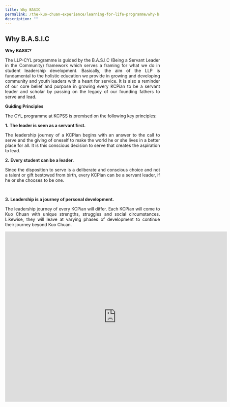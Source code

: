 ```yaml
---
title: Why BASIC
permalink: /the-kuo-chuan-experience/learning-for-life-programme/why-b-a-s-i-c/
description: ""
---
```

## Why B.A.S.I.C


**Why BASIC?**

<p align="justify">The LLP-CYL programme is guided by the B.A.S.I.C (Being a Servant Leader in the Community) framework which serves a framing for what we do in student leadership development. Basically, the aim of the LLP is fundamental to the holistic education we provide in growing and developing community and youth leaders with a heart for service. It is also a reminder of our core belief and purpose in growing every KCPian to be a servant leader and scholar by passing on the legacy of our founding fathers to serve and lead.</p>

  

**Guiding Principles**
<P  align="justify">
The CYL programme at KCPSS is premised on the following key principles:</p>  
  
**1.** **The leader is seen as a servant first.** <P  align="justify">The leadership journey of a KCPian begins with an answer to the call to serve and the giving of oneself to make the world he or she lives in a better place for all. It is this conscious decision to serve that creates the aspiration to lead. </p> 
  
**2.** **Every student can be a leader.** <P  align="justify">Since the disposition to serve is a deliberate and conscious choice and not a talent or gift bestowed from birth, every KCPian can be a servant leader, if he or she chooses to be one.</p> 

  
**3.** **Leadership is a journey of personal development.**   
<P  align="justify">The leadership journey of every KCPian will differ. Each KCPian will come to Kuo Chuan with unique strengths, struggles and social circumstances. Likewise, they will leave at varying phases of development to continue their journey beyond Kuo Chuan.
</p>

<iframe width="722" height="553" src="https://www.youtube.com/embed/kKxv-tQf7cQ" title="2017 Cambodia Combined UG" frameborder="0" allow="accelerometer; autoplay; clipboard-write; encrypted-media; gyroscope; picture-in-picture; web-share" allowfullscreen></iframe>